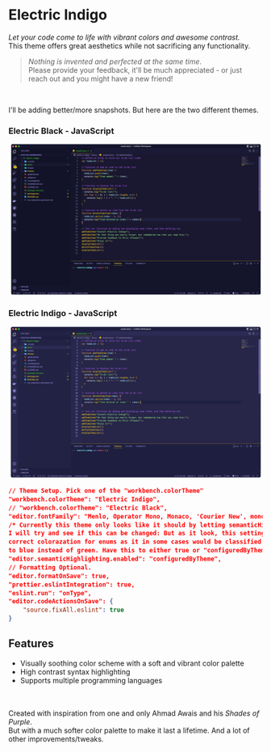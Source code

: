 # Electric Indigo

*Let your code come to life with vibrant colors and awesome contrast.*<br>
This theme offers great aesthetics while not sacrificing any functionality. 
<br>
> <i>Nothing is invented and perfected at the same time</i>. <br>
> Please provide your feedback, it'll be much appreciated - or just reach out and you might have a new friend!
<br>

I'll be adding better/more snapshots. But here are the two different themes.

### Electric Black - JavaScript
![js-b-snapshot](images/javascript-black.png)
### Electric Indigo - JavaScript
![js-i-snapshot](images/javascript-indigo.png)


```json
// Theme Setup. Pick one of the "workbench.colorTheme"
"workbench.colorTheme": "Electric Indigo",
// "workbench.colorTheme": "Electric Black",
"editor.fontFamily": "Menlo, Operator Mono, Monaco, 'Courier New', monospace",
/* Currently this theme only looks like it should by letting semanticHighlighting be set to true.
I will try and see if this can be changed: But as it look, this setting is needed to keep the 
correct colorazation for enums as it in some cases would be classified as a variable and be set
to blue instead of green. Have this to either true or "configuredByTheme" as below. */
"editor.semanticHighlighting.enabled": "configuredByTheme",
// Formatting Optional.
"editor.formatOnSave": true,
"prettier.eslintIntegration": true,
"eslint.run": "onType",
"editor.codeActionsOnSave": {
    "source.fixAll.eslint": true
}
```

## Features
- Visually soothing color scheme with a soft and vibrant color palette
- High contrast syntax highlighting
- Supports multiple programming languages
<br>
<br>
Created with inspiration from one and only Ahmad Awais and his <i>Shades of Purple</i>. <br>
But with a much softer color palette to make it last a lifetime. And a lot of other improvements/tweaks.